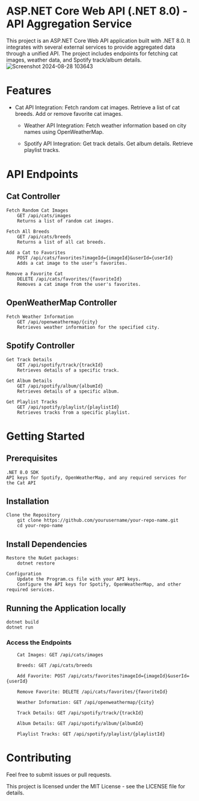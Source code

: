 # ASP.NET Core Web API (.NET 8.0) - API Aggregation Service

This project is an ASP.NET Core Web API application built with .NET 8.0. It integrates with several external services to provide aggregated data through a unified API. The project includes endpoints for fetching cat images, weather data, and Spotify track/album details.
![Screenshot 2024-08-28 103643](https://github.com/user-attachments/assets/e92560e8-1fdd-4aac-816f-49c2f2026051)

# Features

- Cat API Integration:
        Fetch random cat images.
        Retrieve a list of cat breeds.
        Add or remove favorite cat images.

  - Weather API Integration:
        Fetch weather information based on city names using OpenWeatherMap.

  - Spotify API Integration:
        Get track details.
        Get album details.
        Retrieve playlist tracks.

# API Endpoints
## Cat Controller

    Fetch Random Cat Images
        GET /api/cats/images
        Returns a list of random cat images.

    Fetch All Breeds
        GET /api/cats/breeds
        Returns a list of all cat breeds.

    Add a Cat to Favorites
        POST /api/cats/favorites?imageId={imageId}&userId={userId}
        Adds a cat image to the user's favorites.

    Remove a Favorite Cat
        DELETE /api/cats/favorites/{favoriteId}
        Removes a cat image from the user's favorites.

## OpenWeatherMap Controller

    Fetch Weather Information
        GET /api/openweathermap/{city}
        Retrieves weather information for the specified city.

## Spotify Controller

    Get Track Details
        GET /api/spotify/track/{trackId}
        Retrieves details of a specific track.

    Get Album Details
        GET /api/spotify/album/{albumId}
        Retrieves details of a specific album.

    Get Playlist Tracks
        GET /api/spotify/playlist/{playlistId}
        Retrieves tracks from a specific playlist.

# Getting Started
## Prerequisites

    .NET 8.0 SDK
    API keys for Spotify, OpenWeatherMap, and any required services for the Cat API

## Installation

    Clone the Repository
        git clone https://github.com/yourusername/your-repo-name.git
        cd your-repo-name

## Install Dependencies

    Restore the NuGet packages:
        dotnet restore

    Configuration
        Update the Program.cs file with your API keys.
        Configure the API keys for Spotify, OpenWeatherMap, and other required services.

## Running the Application locally

    dotnet build
    dotnet run

### Access the Endpoints

        Cat Images: GET /api/cats/images

        Breeds: GET /api/cats/breeds

        Add Favorite: POST /api/cats/favorites?imageId={imageId}&userId={userId}

        Remove Favorite: DELETE /api/cats/favorites/{favoriteId}

        Weather Information: GET /api/openweathermap/{city}

        Track Details: GET /api/spotify/track/{trackId}

        Album Details: GET /api/spotify/album/{albumId}

        Playlist Tracks: GET /api/spotify/playlist/{playlistId}

# Contributing

Feel free to submit issues or pull requests. 

This project is licensed under the MIT License - see the LICENSE file for details.

